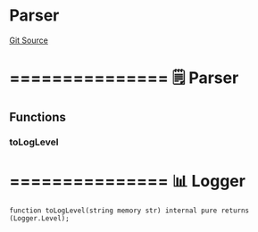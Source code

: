 # Parser
[Git Source](https://github.com/metacontract/mc/blob/8438d83ed04f942f1b69f22b0cb556723d88a8f9/resources/devkit/api-reference/Flattened.sol)

===============
🗒️ Parser
=================


## Functions
### toLogLevel

===============
📊 Logger
=================


```solidity
function toLogLevel(string memory str) internal pure returns (Logger.Level);
```

